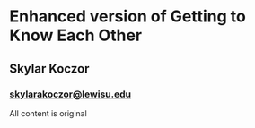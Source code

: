 # Enhanced version of Getting to Know Each Other
## Skylar Koczor
### skylarakoczor@lewisu.edu
All content is original